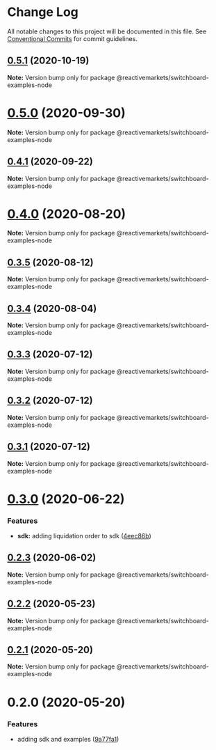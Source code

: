 # Change Log

All notable changes to this project will be documented in this file.
See [Conventional Commits](https://conventionalcommits.org) for commit guidelines.

## [0.5.1](https://github.com/reactivemarkets/switchboard-js/compare/v0.5.0...v0.5.1) (2020-10-19)

**Note:** Version bump only for package @reactivemarkets/switchboard-examples-node





# [0.5.0](https://github.com/reactivemarkets/switchboard-js/compare/v0.4.1...v0.5.0) (2020-09-30)

**Note:** Version bump only for package @reactivemarkets/switchboard-examples-node





## [0.4.1](https://github.com/reactivemarkets/switchboard-js/compare/v0.4.0...v0.4.1) (2020-09-22)

**Note:** Version bump only for package @reactivemarkets/switchboard-examples-node





# [0.4.0](https://github.com/reactivemarkets/switchboard-js/compare/v0.3.5...v0.4.0) (2020-08-20)

**Note:** Version bump only for package @reactivemarkets/switchboard-examples-node





## [0.3.5](https://github.com/reactivemarkets/switchboard-js/compare/v0.3.4...v0.3.5) (2020-08-12)

**Note:** Version bump only for package @reactivemarkets/switchboard-examples-node





## [0.3.4](https://github.com/reactivemarkets/switchboard-js/compare/v0.3.3...v0.3.4) (2020-08-04)

**Note:** Version bump only for package @reactivemarkets/switchboard-examples-node





## [0.3.3](https://github.com/reactivemarkets/switchboard-js/compare/v0.3.2...v0.3.3) (2020-07-12)

**Note:** Version bump only for package @reactivemarkets/switchboard-examples-node





## [0.3.2](https://github.com/reactivemarkets/switchboard-js/compare/v0.3.1...v0.3.2) (2020-07-12)

**Note:** Version bump only for package @reactivemarkets/switchboard-examples-node





## [0.3.1](https://github.com/reactivemarkets/switchboard-js/compare/v0.3.0...v0.3.1) (2020-07-12)

**Note:** Version bump only for package @reactivemarkets/switchboard-examples-node





# [0.3.0](https://github.com/reactivemarkets/switchboard-js/compare/v0.2.4...v0.3.0) (2020-06-22)


### Features

* **sdk:** adding liquidation order to sdk ([4eec86b](https://github.com/reactivemarkets/switchboard-js/commit/4eec86bc008ad0fb547ed9bc0b2dd8f2427c86ca))





## [0.2.3](https://github.com/reactivemarkets/switchboard-js/compare/v0.2.2...v0.2.3) (2020-06-02)

**Note:** Version bump only for package @reactivemarkets/switchboard-examples-node





## [0.2.2](https://github.com/reactivemarkets/switchboard-js/compare/v0.2.1...v0.2.2) (2020-05-23)

**Note:** Version bump only for package @reactivemarkets/switchboard-examples-node





## [0.2.1](https://github.com/reactivemarkets/switchboard-js/compare/v0.2.0...v0.2.1) (2020-05-20)

**Note:** Version bump only for package @reactivemarkets/switchboard-examples-node





# 0.2.0 (2020-05-20)


### Features

* adding sdk and examples ([9a77fa1](https://github.com/reactivemarkets/switchboard-js/commit/9a77fa105a6dcb6cf657c3a341d352fd4fd37355))
